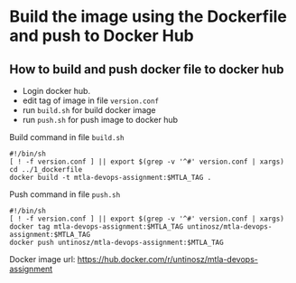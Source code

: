 # Build the image using the Dockerfile and push to Docker Hub

## How to build and push docker file to docker hub
- Login docker hub.
- edit tag of image in file `version.conf`
- run `build.sh` for build docker image
- run `push.sh` for push image to docker hub

Build command in file `build.sh`
```
#!/bin/sh
[ ! -f version.conf ] || export $(grep -v '^#' version.conf | xargs)
cd ../1_dockerfile
docker build -t mtla-devops-assignment:$MTLA_TAG .

```

Push command in file `push.sh`
```
#!/bin/sh
[ ! -f version.conf ] || export $(grep -v '^#' version.conf | xargs)
docker tag mtla-devops-assignment:$MTLA_TAG untinosz/mtla-devops-assignment:$MTLA_TAG
docker push untinosz/mtla-devops-assignment:$MTLA_TAG
```

Docker image url: https://hub.docker.com/r/untinosz/mtla-devops-assignment